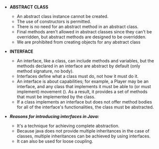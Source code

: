 - **ABSTRACT CLASS**
	- An abstract class instance cannot be created.
	- The use of constructors is permitted.
	- There is no need for an abstract method in an abstract class.
	- Final methods aren't allowed in abstract classes since they can't be overridden, but abstract methods are designed to be overridden.
	- We are prohibited from creating objects for any abstract class

- **INTERFACE**
	- An interface, like a class, can include methods and variables, but the methods declared in an interface are abstract by default (only method signature, no body).
	- Interfaces define what a class must do, not how it must do it.
	- An interface is about capabilities; for example, a Player may be an interface, and any class that implements it must be able to (or must implement) movement (). As a result, it provides a set of methods that must be implemented by the class.
	- If a class implements an interface but does not offer method bodies for all of the interface's functionalities, the class must be abstracted.

- _**Reasons for introducing interfaces in Java:**_
	- It's a technique for achieving complete abstraction.
	- Because java does not provide multiple inheritances in the case of classes, multiple inheritances can be achieved by using interfaces.
	- It can also be used for loose coupling.

